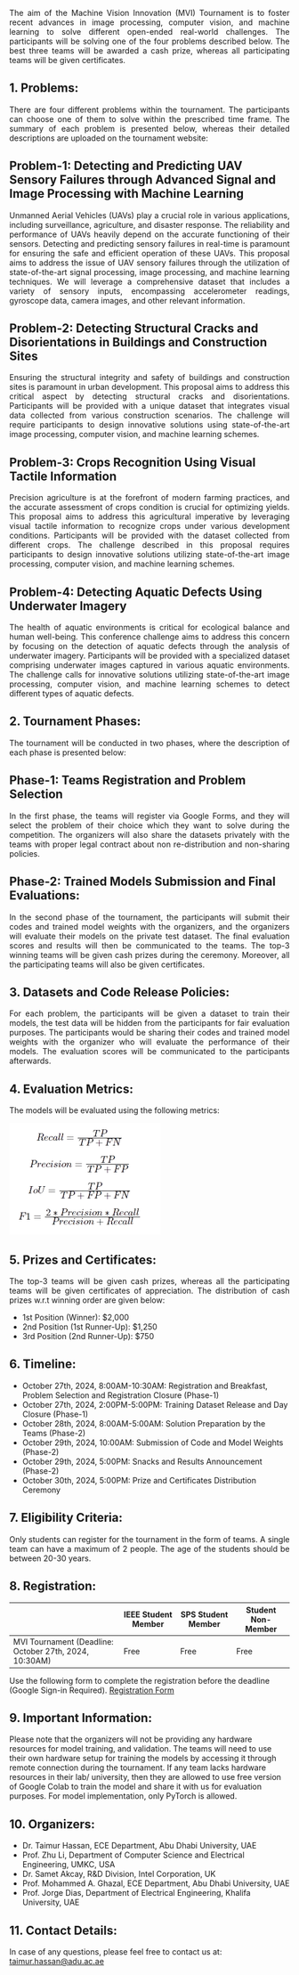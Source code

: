 <p align="justify">
The aim of the Machine Vision Innovation (MVI) Tournament is to foster recent advances in image processing, computer vision, and machine learning to solve different open-ended real-world challenges. The participants will be solving one of the four problems described below. The best three teams will be awarded a cash prize, whereas all participating teams will be given certificates.  
</p>

## 1. Problems:
<p align="justify">
There are four different problems within the tournament. The participants can choose one of them to solve within the prescribed time frame. The summary of each problem is presented below, whereas their detailed descriptions are uploaded on the tournament website:
</p>  

## Problem-1: Detecting and Predicting UAV Sensory Failures through Advanced Signal and Image Processing with Machine Learning
<p align="justify">
Unmanned Aerial Vehicles (UAVs) play a crucial role in various applications, including surveillance, agriculture, and disaster response. The reliability and performance of UAVs heavily depend on the accurate functioning of their sensors. Detecting and predicting sensory failures in real-time is paramount for ensuring the safe and efficient operation of these UAVs.
This proposal aims to address the issue of UAV sensory failures through the utilization of state-of-the-art signal processing, image processing, and machine learning techniques. We will leverage a comprehensive dataset that includes a variety of sensory inputs, encompassing accelerometer readings, gyroscope data, camera images, and other relevant information.
</p>  

## Problem-2: Detecting Structural Cracks and Disorientations in Buildings and Construction Sites 
<p align="justify">
Ensuring the structural integrity and safety of buildings and construction sites is paramount in urban development. This proposal aims to address this critical aspect by detecting structural cracks and disorientations. Participants will be provided with a unique dataset that integrates visual data collected from various construction scenarios. The challenge will require participants to design innovative solutions using state-of-the-art image processing, computer vision, and machine learning schemes.
</p>  

## Problem-3: Crops Recognition Using Visual Tactile Information
<p align="justify">
Precision agriculture is at the forefront of modern farming practices, and the accurate assessment of crops condition is crucial for optimizing yields. This proposal aims to address this agricultural imperative by leveraging visual tactile information to recognize crops under various development conditions. Participants will be provided with the dataset collected from different crops. The challenge described in this proposal requires participants to design innovative solutions utilizing state-of-the-art image processing, computer vision, and machine learning schemes.
</p>  

## Problem-4: Detecting Aquatic Defects Using Underwater Imagery
<p align="justify">
The health of aquatic environments is critical for ecological balance and human well-being. This conference challenge aims to address this concern by focusing on the detection of aquatic defects through the analysis of underwater imagery. Participants will be provided with a specialized dataset comprising underwater images captured in various aquatic environments. The challenge calls for innovative solutions utilizing state-of-the-art image processing, computer vision, and machine learning schemes to detect different types of aquatic defects.
</p>  

## 2. Tournament Phases:
<p align="justify">
The tournament will be conducted in two phases, where the description of each phase is presented below:
</p>  

## Phase-1: Teams Registration and Problem Selection
<p align="justify">
In the first phase, the teams will register via Google Forms, and they will select the problem of their choice which they want to solve during the competition. The organizers will also share the datasets privately with the teams with proper legal contract about non re-distribution and non-sharing policies.
</p>

## Phase-2: Trained Models Submission and Final Evaluations:
<p align="justify">
In the second phase of the tournament, the participants will submit their codes and trained model weights with the organizers, and the organizers will evaluate their models on the private test dataset. The final evaluation scores and results will then be communicated to the teams. The top-3 winning teams will be given cash prizes during the ceremony. Moreover, all the participating teams will also be given certificates.
</p>  

## 3. Datasets and Code Release Policies:
<p align="justify">
For each problem, the participants will be given a dataset to train their models, the test data will be hidden from the participants for fair evaluation purposes. The participants would be sharing their codes and trained model weights with the organizer who will evaluate the performance of their models. The evaluation scores will be communicated to the participants afterwards.
</p>

## 4. Evaluation Metrics:
<p align="justify">
The models will be evaluated using the following metrics:
</p>  

![Metrics](images/metrics.png)

## 5. Prizes and Certificates:
<p align="justify">
The top-3 teams will be given cash prizes, whereas all the participating teams will be given certificates of appreciation. The distribution of cash prizes w.r.t winning order are given below:
</p>

- 1st Position (Winner): $2,000
- 2nd Position (1st Runner-Up): $1,250
- 3rd Position (2nd Runner-Up): $750

## 6. Timeline:

- October 27th, 2024, 8:00AM-10:30AM: Registration and Breakfast, Problem Selection and Registration Closure (Phase-1)
- October 27th, 2024, 2:00PM-5:00PM: Training Dataset Release and Day Closure (Phase-1)
- October 28th, 2024, 8:00AM-5:00AM: Solution Preparation by the Teams (Phase-2)
- October 29th, 2024, 10:00AM: Submission of Code and Model Weights (Phase-2)
- October 29th, 2024, 5:00PM: Snacks and Results Announcement (Phase-2)
- October 30th, 2024, 5:00PM: Prize and Certificates Distribution Ceremony 

## 7. Eligibility Criteria:
<p align="justify">
Only students can register for the tournament in the form of teams. A single team can have a maximum of 2 people. The age of the students should be between 20-30 years. 
</p>

## 8. Registration:

|   | IEEE Student Member | SPS Student Member | Student Non-Member |
| ------------- | ------------- | ------------- | ------------- |
| MVI Tournament (Deadline: October 27th, 2024, 10:30AM)  | Free  | Free  | Free  |

Use the following form to complete the registration before the deadline (Google Sign-in Required).
[Registration Form](https://forms.gle/4kwGLyhGWfu2PVxY6)

## 9. Important Information:

Please note that the organizers will not be providing any hardware resources for model training, and validation. The teams will need to use their own hardware setup for training the models by accessing it through remote connection during the tournament. If any team lacks hardware resources in their lab/ university, then they are allowed to use free version of Google Colab to train the model and share it with us for evaluation purposes. For model implementation, only PyTorch is allowed.

## 10. Organizers:

- Dr. Taimur Hassan, ECE Department, Abu Dhabi University, UAE
- Prof. Zhu Li, Department of Computer Science and Electrical Engineering, UMKC, USA
- Dr. Samet Akcay, R&D Division, Intel Corporation, UK
- Prof. Mohammed A. Ghazal, ECE Department, Abu Dhabi University, UAE
- Prof. Jorge Dias, Department of Electrical Engineering, Khalifa University, UAE

## 11. Contact Details:
In case of any questions, please feel free to contact us at: taimur.hassan@adu.ac.ae 

